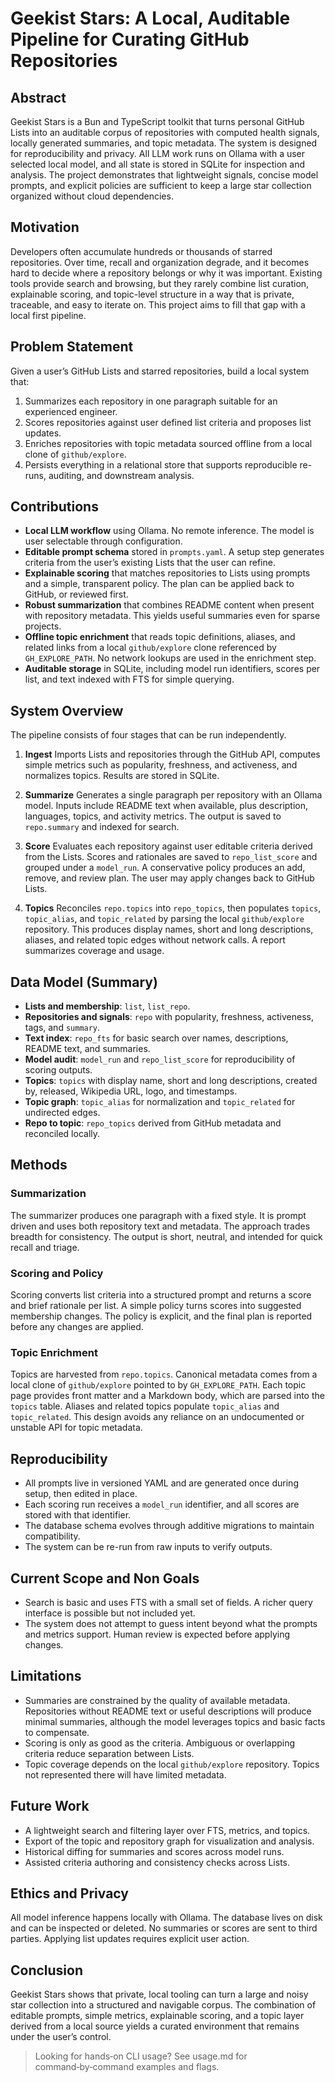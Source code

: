 # Geekist Stars: A Local, Auditable Pipeline for Curating GitHub Repositories

## Abstract

Geekist Stars is a Bun and TypeScript toolkit that turns personal GitHub Lists into an auditable corpus of repositories with computed health signals, locally generated summaries, and topic metadata. The system is designed for reproducibility and privacy. All LLM work runs on Ollama with a user selected local model, and all state is stored in SQLite for inspection and analysis. The project demonstrates that lightweight signals, concise model prompts, and explicit policies are sufficient to keep a large star collection organized without cloud dependencies.

## Motivation

Developers often accumulate hundreds or thousands of starred repositories. Over time, recall and organization degrade, and it becomes hard to decide where a repository belongs or why it was important. Existing tools provide search and browsing, but they rarely combine list curation, explainable scoring, and topic-level structure in a way that is private, traceable, and easy to iterate on. This project aims to fill that gap with a local first pipeline.

## Problem Statement

Given a user’s GitHub Lists and starred repositories, build a local system that:

1. Summarizes each repository in one paragraph suitable for an experienced engineer.
2. Scores repositories against user defined list criteria and proposes list updates.
3. Enriches repositories with topic metadata sourced offline from a local clone of `github/explore`.
4. Persists everything in a relational store that supports reproducible re-runs, auditing, and downstream analysis.

## Contributions

* **Local LLM workflow** using Ollama. No remote inference. The model is user selectable through configuration.
* **Editable prompt schema** stored in `prompts.yaml`. A setup step generates criteria from the user’s existing Lists that the user can refine.
* **Explainable scoring** that matches repositories to Lists using prompts and a simple, transparent policy. The plan can be applied back to GitHub, or reviewed first.
* **Robust summarization** that combines README content when present with repository metadata. This yields useful summaries even for sparse projects.
* **Offline topic enrichment** that reads topic definitions, aliases, and related links from a local `github/explore` clone referenced by `GH_EXPLORE_PATH`. No network lookups are used in the enrichment step.
* **Auditable storage** in SQLite, including model run identifiers, scores per list, and text indexed with FTS for simple querying.

## System Overview

The pipeline consists of four stages that can be run independently.

1. **Ingest**
   Imports Lists and repositories through the GitHub API, computes simple metrics such as popularity, freshness, and activeness, and normalizes topics. Results are stored in SQLite.

2. **Summarize**
   Generates a single paragraph per repository with an Ollama model. Inputs include README text when available, plus description, languages, topics, and activity metrics. The output is saved to `repo.summary` and indexed for search.

3. **Score**
   Evaluates each repository against user editable criteria derived from the Lists. Scores and rationales are saved to `repo_list_score` and grouped under a `model_run`. A conservative policy produces an add, remove, and review plan. The user may apply changes back to GitHub Lists.

4. **Topics**
   Reconciles `repo.topics` into `repo_topics`, then populates `topics`, `topic_alias`, and `topic_related` by parsing the local `github/explore` repository. This produces display names, short and long descriptions, aliases, and related topic edges without network calls. A report summarizes coverage and usage.

## Data Model (Summary)

* **Lists and membership**: `list`, `list_repo`.
* **Repositories and signals**: `repo` with popularity, freshness, activeness, tags, and `summary`.
* **Text index**: `repo_fts` for basic search over names, descriptions, README text, and summaries.
* **Model audit**: `model_run` and `repo_list_score` for reproducibility of scoring outputs.
* **Topics**: `topics` with display name, short and long descriptions, created by, released, Wikipedia URL, logo, and timestamps.
* **Topic graph**: `topic_alias` for normalization and `topic_related` for undirected edges.
* **Repo to topic**: `repo_topics` derived from GitHub metadata and reconciled locally.

## Methods

### Summarization

The summarizer produces one paragraph with a fixed style. It is prompt driven and uses both repository text and metadata. The approach trades breadth for consistency. The output is short, neutral, and intended for quick recall and triage.

### Scoring and Policy

Scoring converts list criteria into a structured prompt and returns a score and brief rationale per list. A simple policy turns scores into suggested membership changes. The policy is explicit, and the final plan is reported before any changes are applied.

### Topic Enrichment

Topics are harvested from `repo.topics`. Canonical metadata comes from a local clone of `github/explore` pointed to by `GH_EXPLORE_PATH`. Each topic page provides front matter and a Markdown body, which are parsed into the `topics` table. Aliases and related topics populate `topic_alias` and `topic_related`. This design avoids any reliance on an undocumented or unstable API for topic metadata.

## Reproducibility

* All prompts live in versioned YAML and are generated once during setup, then edited in place.
* Each scoring run receives a `model_run` identifier, and all scores are stored with that identifier.
* The database schema evolves through additive migrations to maintain compatibility.
* The system can be re-run from raw inputs to verify outputs.

## Current Scope and Non Goals

* Search is basic and uses FTS with a small set of fields. A richer query interface is possible but not included yet.
* The system does not attempt to guess intent beyond what the prompts and metrics support. Human review is expected before applying changes.

## Limitations

* Summaries are constrained by the quality of available metadata. Repositories without README text or useful descriptions will produce minimal summaries, although the model leverages topics and basic facts to compensate.
* Scoring is only as good as the criteria. Ambiguous or overlapping criteria reduce separation between Lists.
* Topic coverage depends on the local `github/explore` repository. Topics not represented there will have limited metadata.

## Future Work

* A lightweight search and filtering layer over FTS, metrics, and topics.
* Export of the topic and repository graph for visualization and analysis.
* Historical diffing for summaries and scores across model runs.
* Assisted criteria authoring and consistency checks across Lists.

## Ethics and Privacy

All model inference happens locally with Ollama. The database lives on disk and can be inspected or deleted. No summaries or scores are sent to third parties. Applying list updates requires explicit user action.

## Conclusion

Geekist Stars shows that private, local tooling can turn a large and noisy star collection into a structured and navigable corpus. The combination of editable prompts, simple metrics, explainable scoring, and a topic layer derived from a local source yields a curated environment that remains under the user’s control.

> Looking for hands‑on CLI usage? See usage.md for command‑by‑command examples and flags.
